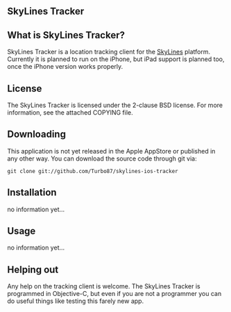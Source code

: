 SkyLines Tracker
----------------

## What is SkyLines Tracker?

SkyLines Tracker is a location tracking client for the
[SkyLines](http://skylines.xcsoar.org/) platform. Currently it is planned to
run on the iPhone, but iPad support is planned too, once the iPhone version
works properly.

## License

The SkyLines Tracker is licensed under the 2-clause BSD license. For more information, see the attached COPYING file.

## Downloading

This application is not yet released in the Apple AppStore or published in any
other way. You can download the source code through git via:

    git clone git://github.com/Turbo87/skylines-ios-tracker

## Installation

no information yet...

## Usage

no information yet...

## Helping out

Any help on the tracking client is welcome. The SkyLines Tracker is programmed
in Objective-C, but even if you are not a programmer you can do useful things
like testing this farely new app.

